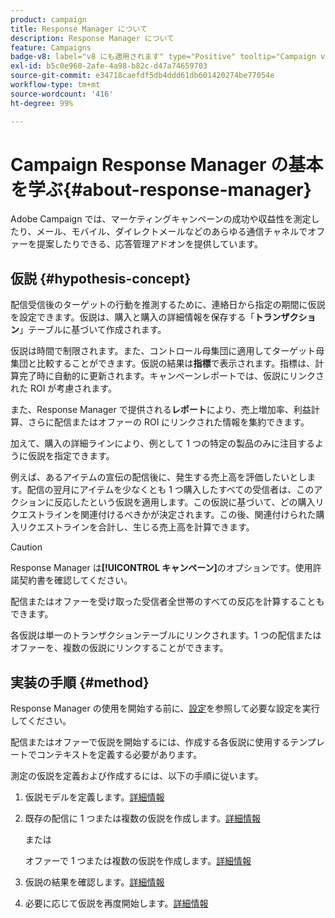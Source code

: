 ```yaml
---
product: campaign
title: Response Manager について
description: Response Manager について
feature: Campaigns
badge-v8: label="v8 にも適用されます" type="Positive" tooltip="Campaign v8 にも適用されます"
exl-id: b5c0e960-2afe-4a98-b82c-d47a74659703
source-git-commit: e34718caefdf5db4ddd61db601420274be77054e
workflow-type: tm+mt
source-wordcount: '416'
ht-degree: 99%

---
```


# Campaign Response Manager の基本を学ぶ{#about-response-manager}



Adobe Campaign では、マーケティングキャンペーンの成功や収益性を測定したり、メール、モバイル、ダイレクトメールなどのあらゆる通信チャネルでオファーを提案したりできる、応答管理アドオンを提供しています。

## 仮説 {#hypothesis-concept}

配信受信後のターゲットの行動を推測するために、連絡日から指定の期間に仮説を設定できます。仮説は、購入と購入の詳細情報を保存する「**トランザクション**」テーブルに基づいて作成されます。

仮説は時間で制限されます。また、コントロール母集団に適用してターゲット母集団と比較することができます。仮説の結果は&#x200B;**指標**&#x200B;で表示されます。指標は、計算完了時に自動的に更新されます。キャンペーンレポートでは、仮説にリンクされた ROI が考慮されます。

また、Response Manager で提供される&#x200B;**レポート**&#x200B;により、売上増加率、利益計算、さらに配信またはオファーの ROI にリンクされた情報を集約できます。

加えて、購入の詳細ラインにより、例として 1 つの特定の製品のみに注目するように仮説を指定できます。

例えば、あるアイテムの宣伝の配信後に、発生する売上高を評価したいとします。配信の翌月にアイテムを少なくとも 1 つ購入したすべての受信者は、このアクションに反応したという仮説を適用します。この仮説に基づいて、どの購入リクエストラインを関連付けるべきかが決定されます。この後、関連付けられた購入リクエストラインを合計し、生じる売上高を計算できます。

>[!CAUTION]
>
>Response Manager は&#x200B;**[!UICONTROL キャンペーン]**&#x200B;のオプションです。使用許諾契約書を確認してください。

配信またはオファーを受け取った受信者全世帯のすべての反応を計算することもできます。

各仮説は単一のトランザクションテーブルにリンクされます。1 つの配信またはオファーを、複数の仮説にリンクすることができます。

## 実装の手順 {#method}

Response Manager の使用を開始する前に、[設定](configuration.md)を参照して必要な設定を実行してください。

配信またはオファーで仮説を開始するには、作成する各仮説に使用するテンプレートでコンテキストを定義する必要があります。

測定の仮説を定義および作成するには、以下の手順に従います。

1. 仮説モデルを定義します。[詳細情報](hypothesis-templates.md#creating-a-hypothesis-model)
1. 既存の配信に 1 つまたは複数の仮説を作成します。[詳細情報](creating-hypotheses.md#referencing-a-hypothesis-in-a-campaign-delivery)

   または

   オファーで 1 つまたは複数の仮説を作成します。[詳細情報](creating-hypotheses.md#creating-a-hypothesis-on-an-offer)

1. 仮説の結果を確認します。[詳細情報](hypothesis-tracking.md)
1. 必要に応じて仮説を再度開始します。[詳細情報](creating-hypotheses.md#creating-a-hypothesis-on-the-fly-on-a-delivery)
